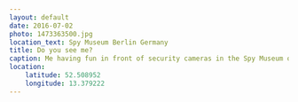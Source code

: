 ```yaml
---
layout: default
date: 2016-07-02
photo: 1473363500.jpg
location_text: Spy Museum Berlin Germany
title: Do you see me?
caption: Me having fun in front of security cameras in the Spy Museum of Berlin.
location:
    latitude: 52.508952
    longitude: 13.379222
---
```

